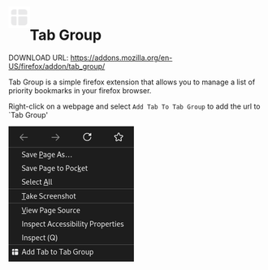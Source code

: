 <img src="icons/icon.svg" alt="Tab Group logo" width="42" align="left" />

# Tab Group

DOWNLOAD URL: https://addons.mozilla.org/en-US/firefox/addon/tab_group/

Tab Group is a simple firefox extension that allows you to manage a list of priority bookmarks in your firefox browser.

Right-click on a webpage and select `Add Tab To Tab Group` to add the url to `Tab Group'

![My animated logo](assets/screenshot-1.png)
